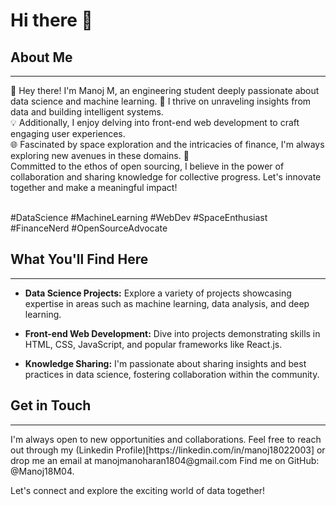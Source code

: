 # Hi there 👋

## About Me
<hr>
👋 Hey there! I'm Manoj M, an engineering student deeply passionate about data science and machine learning. 🤖 I thrive on unraveling insights from data and building intelligent systems. <br>
💡 Additionally, I enjoy delving into front-end web development to craft engaging user experiences. <br>
🌐 Fascinated by space exploration and the intricacies of finance, I'm always exploring new avenues in these domains. 🚀 <br>
Committed to the ethos of open sourcing, I believe in the power of collaboration and sharing knowledge for collective progress. Let's innovate together and make a meaningful impact! <br><br>

#DataScience #MachineLearning #WebDev #SpaceEnthusiast #FinanceNerd #OpenSourceAdvocate 

## What You'll Find Here
<hr>

- **Data Science Projects:** Explore a variety of projects showcasing expertise in areas such as machine learning, data analysis, and deep learning.

- **Front-end Web Development:** Dive into projects demonstrating skills in HTML, CSS, JavaScript, and popular frameworks like React.js.

- **Knowledge Sharing:** I'm passionate about sharing insights and best practices in data science, fostering collaboration within the community.

## Get in Touch
<hr>
I'm always open to new opportunities and collaborations. Feel free to reach out through my 
(Linkedin Profile)[https://linkedin.com/in/manoj18022003]
or drop me an email at manojmanoharan1804@gmail.com Find me on GitHub: @Manoj18M04. <br>

Let's connect and explore the exciting world of data together!
